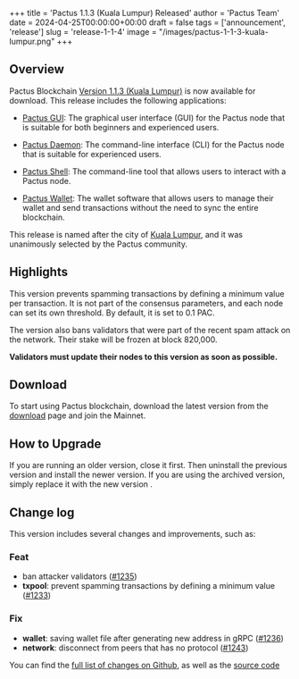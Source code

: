 +++
title = 'Pactus 1.1.3 (Kuala Lumpur) Released'
author = 'Pactus Team'
date = 2024-04-25T00:00:00+00:00
draft = false
tags = ['announcement', 'release']
slug = 'release-1-1-4'
image = "/images/pactus-1-1-3-kuala-lumpur.png"
+++

## Overview

Pactus Blockchain [Version 1.1.3 (Kuala Lumpur)](https://github.com/pactus-project/pactus/releases/tag/v1.1.3)
is now available for download.
This release includes the following applications:

- [Pactus GUI](https://docs.pactus.org/get-started/pactus-gui/):
  The graphical user interface (GUI) for the Pactus node that is suitable
  for both beginners and experienced users.

- [Pactus Daemon](https://docs.pactus.org/get-started/pactus-daemon/):
  The command-line interface (CLI) for the Pactus node that is suitable for experienced users.

- [Pactus Shell](https://docs.pactus.org/tutorials/pactus-shell/):
  The command-line tool that allows users to interact with a Pactus node.

- [Pactus Wallet](https://docs.pactus.org/tutorials/pactus-wallet/):
  The wallet software that allows users to manage their wallet and send transactions
  without the need to sync the entire blockchain.

This release is named after the city of [Kuala Lumpur](https://en.wikipedia.org/wiki/Kuala_Lumpur),
and it was unanimously selected by the Pactus community.

## Highlights

This version prevents spamming transactions by defining a minimum value per transaction.
It is not part of the consensus parameters,
and each node can set its own threshold.
By default, it is set to 0.1 PAC.

The version also bans validators that were part of the recent spam attack on the network.
Their stake will be frozen at block 820,000.

**Validators must update their nodes to this version as soon as possible.**

## Download

To start using Pactus blockchain, download the latest version from the [download](/download)
page and join the Mainnet.

## How to Upgrade

If you are running an older version, close it first.
Then uninstall the previous version and install the newer version.
If you are using the archived version, simply replace it with the new version .

## Change log

This version includes several changes and improvements, such as:

### Feat

- ban attacker validators ([#1235](https://github.com/pactus-project/pactus/pull/1235))
- **txpool**: prevent spamming transactions by defining a minimum value ([#1233](https://github.com/pactus-project/pactus/pull/1233))

### Fix

- **wallet**: saving wallet file after generating new address in gRPC ([#1236](https://github.com/pactus-project/pactus/pull/1236))
- **network**: disconnect from peers that has no protocol ([#1243](https://github.com/pactus-project/pactus/pull/1243))

You can find the [full list of changes on Github](https://github.com/pactus-project/pactus/compare/v1.1.1...v1.1.3),
as well as the [source code](https://github.com/pactus-project/pactus/releases/tag/v1.1.3)
